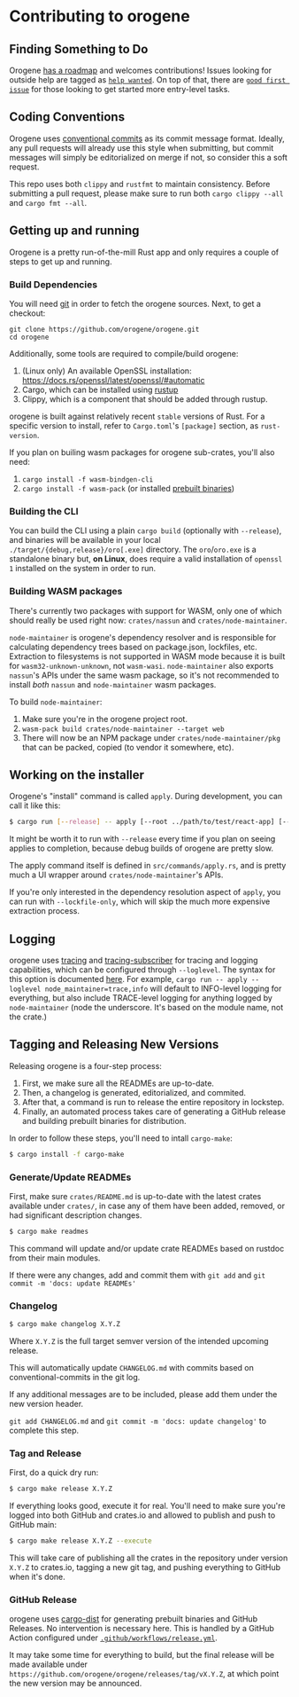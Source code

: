 # Contributing to orogene

## Finding Something to Do

Orogene [has a roadmap](https://github.com/orgs/orogene/projects/2/views/1)
and welcomes contributions! Issues looking for outside help are tagged as
[`help wanted`](https://github.com/orogene/orogene/labels/help%20wanted). On
top of that, there are [`good first
issue`](https://github.com/orogene/orogene/labels/good%20first%20issue) for
those looking to get started more entry-level tasks.

## Coding Conventions

Orogene uses [conventional
commits](https://www.conventionalcommits.org/en/v1.0.0/) as its commit message
format. Ideally, any pull requests will already use this style when
submitting, but commit messages will simply be editorialized on merge if not,
so consider this a soft request.

This repo uses both `clippy` and `rustfmt` to maintain consistency. Before
submitting a pull request, please make sure to run both `cargo clippy --all`
and `cargo fmt --all`.

## Getting up and running

Orogene is a pretty run-of-the-mill Rust app and only requires a couple of
steps to get up and running.

### Build Dependencies

You will need [git](https://git-scm.com/downloads) in order to fetch the
orogene sources. Next, to get a checkout:

```
git clone https://github.com/orogene/orogene.git
cd orogene
```

Additionally, some tools are required to compile/build orogene:

1. (Linux only) An available OpenSSL installation: https://docs.rs/openssl/latest/openssl/#automatic
2. Cargo, which can be installed using [rustup](https://rustup.rs/)
3. Clippy, which is a component that should be added through rustup.

orogene is built against relatively recent `stable` versions of Rust. For a
specific version to install, refer to `Cargo.toml`'s `[package]` section, as
`rust-version`.

If you plan on builing wasm packages for orogene sub-crates, you'll also need:

1. `cargo install -f wasm-bindgen-cli`
2. `cargo install -f wasm-pack` (or installed [prebuilt binaries](https://rustwasm.github.io/wasm-pack/installer/))

### Building the CLI

You can build the CLI using a plain `cargo build` (optionally with
`--release`), and binaries will be available in your local
`./target/{debug,release}/oro[.exe]` directory. The `oro`/`oro.exe` is a
standalone binary but, **on Linux**, does require a valid installation of
`openssl 1` installed on the system in order to run.

### Building WASM packages

There's currently two packages with support for WASM, only one of which should
really be used right now: `crates/nassun` and `crates/node-maintainer`.

`node-maintainer` is orogene's dependency resolver and is responsible for
calculating dependency trees based on package.json, lockfiles, etc. Extraction
to filesystems is not supported in WASM mode because it is built for
`wasm32-unknown-unknown`, not `wasm-wasi`. `node-maintainer` also exports
`nassun`'s APIs under the same wasm package, so it's not recommended to
install _both_ `nassun` and `node-maintainer` wasm packages.

To build `node-maintainer`:

1. Make sure you're in the orogene project root.
2. `wasm-pack build crates/node-maintainer --target web`
3. There will now be an NPM package under `crates/node-maintainer/pkg` that
   can be packed, copied (to vendor it somewhere, etc).

## Working on the installer

Orogene's "install" command is called `apply`. During development, you can
call it like this:

```sh
$ cargo run [--release] -- apply [--root ../path/to/test/react-app] [--oro-cache ./path/to/cache] [--loglevel info]
```

It might be worth it to run with `--release` every time if you plan on seeing
applies to completion, because debug builds of orogene are pretty slow.

The apply command itself is defined in `src/commands/apply.rs`, and is
pretty much a UI wrapper around `crates/node-maintainer`'s APIs.

If you're only interested in the dependency resolution aspect of `apply`,
you can run with `--lockfile-only`, which will skip the much more expensive
extraction process.

## Logging

orogene uses [tracing](https://docs.rs/tracing) and
[tracing-subscriber](https://docs.rs/tracing-subscriber) for tracing and
logging capabilities, which can be configured through `--loglevel`. The syntax
for this option is documented
[here](https://docs.rs/tracing-subscriber/latest/tracing_subscriber/filter/struct.EnvFilter.html#directives).
For example, `cargo run -- apply --loglevel node_maintainer=trace,info` will
default to INFO-level logging for everything, but also include TRACE-level
logging for anything logged by `node-maintainer` (node the underscore. It's
based on the module name, not the crate.)

## Tagging and Releasing New Versions

Releasing orogene is a four-step process:

1. First, we make sure all the READMEs are up-to-date.
2. Then, a changelog is generated, editorialized, and commited.
3. After that, a command is run to release the entire repository in lockstep.
4. Finally, an automated process takes care of generating a GitHub release and
building prebuilt binaries for distribution.

In order to follow these steps, you'll need to intall `cargo-make`:

```sh
$ cargo install -f cargo-make
```

### Generate/Update READMEs

First, make sure `crates/README.md` is up-to-date with the latest crates
available under `crates/`, in case any of them have been added, removed, or
had significant description changes.

```sh
$ cargo make readmes
```

This command will update and/or update crate READMEs based on rustdoc from
their main modules.

If there were any changes, add and commit them with `git add` and `git commit
-m 'docs: update READMEs'`

### Changelog

```sh
$ cargo make changelog X.Y.Z
```

Where `X.Y.Z` is the full target semver version of the intended upcoming
release.

This will automatically update `CHANGELOG.md` with commits based on
conventional-commits in the git log.

If any additional messages are to be included, please add them under the new
version header.

`git add CHANGELOG.md` and `git commit -m 'docs: update changelog'` to
complete this step.

### Tag and Release

First, do a quick dry run:

```sh
$ cargo make release X.Y.Z
```

If everything looks good, execute it for real. You'll need to make sure you're
logged into both GitHub and crates.io and allowed to publish and push to
GitHub main:

```sh
$ cargo make release X.Y.Z --execute
```

This will take care of publishing all the crates in the repository under
version `X.Y.Z` to crates.io, tagging a new git tag, and pushing everything to
GitHub when it's done.

### GitHub Release

orogene uses [cargo-dist](https://opensource.axo.dev/cargo-dist/) for
generating prebuilt binaries and GitHub Releases. No intervention is necessary
here. This is handled by a GitHub Action configured under
[`.github/workflows/release.yml`](https://github.com/orogene/orogene/actions/workflows/release.yml).

It may take some time for everything to build, but the final release will be
made available under `https://github.com/orogene/orogene/releases/tag/vX.Y.Z`,
at which point the new version may be announced.
